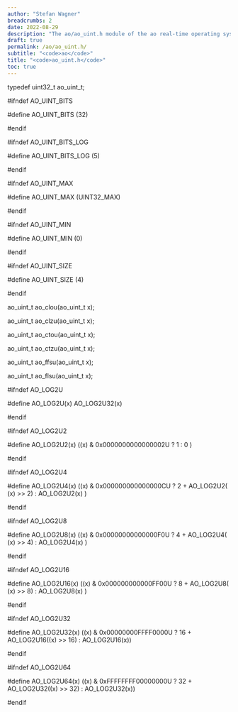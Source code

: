 ```yaml
---
author: "Stefan Wagner"
breadcrumbs: 2
date: 2022-08-29
description: "The ao/ao_uint.h module of the ao real-time operating system."
draft: true
permalink: /ao/ao_uint.h/ 
subtitle: "<code>ao</code>"
title: "<code>ao_uint.h</code>"
toc: true
---
```


typedef     uint32_t            ao_uint_t;

#ifndef     AO_UINT_BITS

#define     AO_UINT_BITS        (32)

#endif

#ifndef     AO_UINT_BITS_LOG

#define     AO_UINT_BITS_LOG    (5)

#endif

#ifndef     AO_UINT_MAX

#define     AO_UINT_MAX         (UINT32_MAX)

#endif

#ifndef     AO_UINT_MIN

#define     AO_UINT_MIN         (0)

#endif

#ifndef     AO_UINT_SIZE

#define     AO_UINT_SIZE        (4)

#endif

ao_uint_t   ao_clou(ao_uint_t x);

ao_uint_t   ao_clzu(ao_uint_t x);

ao_uint_t   ao_ctou(ao_uint_t x);

ao_uint_t   ao_ctzu(ao_uint_t x);

ao_uint_t   ao_ffsu(ao_uint_t x);

ao_uint_t   ao_flsu(ao_uint_t x);

#ifndef     AO_LOG2U

#define     AO_LOG2U(x)         AO_LOG2U32(x)

#endif

#ifndef     AO_LOG2U2

#define     AO_LOG2U2(x)        ((x) & 0x0000000000000002U ?  1                         : 0            )

#endif

#ifndef     AO_LOG2U4

#define     AO_LOG2U4(x)        ((x) & 0x000000000000000CU ?  2 + AO_LOG2U2( (x) >>  2) : AO_LOG2U2(x) )

#endif

#ifndef     AO_LOG2U8

#define     AO_LOG2U8(x)        ((x) & 0x00000000000000F0U ?  4 + AO_LOG2U4( (x) >>  4) : AO_LOG2U4(x) )

#endif

#ifndef     AO_LOG2U16

#define     AO_LOG2U16(x)       ((x) & 0x000000000000FF00U ?  8 + AO_LOG2U8( (x) >>  8) : AO_LOG2U8(x) )

#endif

#ifndef     AO_LOG2U32

#define     AO_LOG2U32(x)       ((x) & 0x00000000FFFF0000U ? 16 + AO_LOG2U16((x) >> 16) : AO_LOG2U16(x))

#endif

#ifndef     AO_LOG2U64

#define     AO_LOG2U64(x)       ((x) & 0xFFFFFFFF00000000U ? 32 + AO_LOG2U32((x) >> 32) : AO_LOG2U32(x))

#endif

